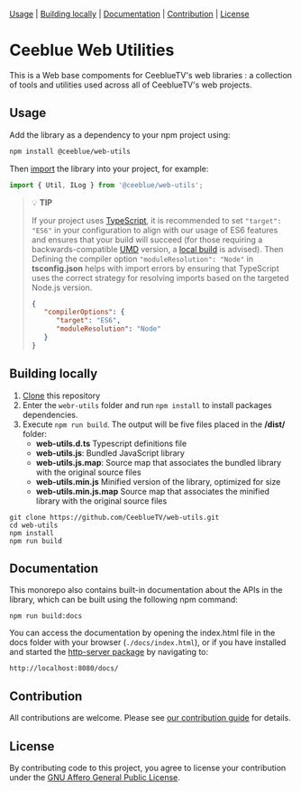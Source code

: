 [Usage](#usage) | [Building locally](#building-locally) | [Documentation](#documentation) | [Contribution](#contribution) | [License](#license)

# Ceeblue Web Utilities

This is a Web base compoments for CeeblueTV's web libraries : a collection of tools and utilities used across all of CeeblueTV's web projects.

## Usage

Add the library as a dependency to your npm project using:
```bash
npm install @ceeblue/web-utils
```
Then [import](https://developer.mozilla.org/en-US/docs/Web/JavaScript/Guide/Modules) the library into your project, for example:
 ```javascript
import { Util, ILog } from '@ceeblue/web-utils';
```
> 💡 **TIP**
> 
> If your project uses [TypeScript](https://www.typescriptlang.org/), it is recommended to set `"target": "ES6"` in your configuration to align with our usage of ES6 features and ensures that your build will succeed (for those requiring a backwards-compatible [UMD](https://github.com/umdjs/umd) version, a [local build](#building-locally) is advised).
> Then Defining the compiler option `"moduleResolution": "Node"` in **tsconfig.json** helps with import errors by ensuring that TypeScript uses the correct strategy for resolving imports based on the targeted Node.js version.
>   ```json
>   {
>      "compilerOptions": {
>         "target": "ES6",
>         "moduleResolution": "Node"
>      }
>   }
>   ```

## Building locally

1. [Clone](https://docs.github.com/en/repositories/creating-and-managing-repositories/cloning-a-repository) this repository
2. Enter the `webr-utils` folder and run `npm install` to install packages dependencies.
3. Execute `npm run build`. The output will be five files placed in the **/dist/** folder:
   - **web-utils.d.ts** Typescript definitions file
   - **web-utils.js**: Bundled JavaScript library
   - **web-utils.js.map**: Source map that associates the bundled library with the original source files
   - **web-utils.min.js** Minified version of the library, optimized for size
   - **web-utils.min.js.map** Source map that associates the minified library with the original source files

```
git clone https://github.com/CeeblueTV/web-utils.git
cd web-utils
npm install
npm run build
```

## Documentation

This monorepo also contains built-in documentation about the APIs in the library, which can be built using the following npm command:
```
npm run build:docs
```
You can access the documentation by opening the index.html file in the docs folder with your browser (`./docs/index.html`), or if you have installed and started the [http-server package](https://www.npmjs.com/package/http-server) by navigating to:
```
http://localhost:8080/docs/
```

## Contribution

All contributions are welcome. Please see [our contribution guide](/CONTRIBUTING.md) for details.

## License

By contributing code to this project, you agree to license your contribution under the [GNU Affero General Public License](/LICENSE).
